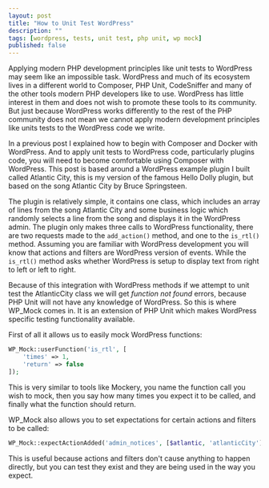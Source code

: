 ```yaml
---
layout: post
title: "How to Unit Test WordPress"
description: ""
tags: [wordpress, tests, unit test, php unit, wp mock]
published: false
---
```

Applying modern PHP development principles like unit tests to WordPress may seem like an impossible task. WordPress and much of its ecosystem lives in a different world to Composer, PHP Unit, CodeSniffer and many of the other tools modern PHP developers like to use. WordPress has little interest in them and does not wish to promote these tools to its community. But just because WordPress works differently to the rest of the PHP community does not mean we cannot apply modern development principles like units tests to the WordPress code we write.   

In a previous post I explained how to begin with Composer and Docker with WordPress. And to apply unit tests to WordPress code, particularly plugins code, you will need to become comfortable using Composer with WordPress. This post is based around a WordPress example plugin I built called Atlantic City, this is my version of the famous Hello Dolly plugin, but based on the song Atlantic City by Bruce Springsteen.

The plugin is relatively simple, it contains one class, which includes an array of lines from the song Atlantic City and some business logic which randomly selects a line from the song and displays it in the WordPress admin. The plugin only makes three calls to WordPress functionality, there are two requests made to the `add_action()` method, and one to the `is_rtl()` method. Assuming you are familiar with WordPress development you will know that actions and filters are WordPress version of events. While the `is_rtl()` method asks whether WordPress is setup to display text from right to left or left to right.

Because of this integration with WordPress methods if we attempt to unit test the AtlanticCity class we will get *function not found* errors, because PHP Unit will not have any knowledge of WordPress. So this is where WP_Mock comes in. It is an extension of PHP Unit which makes WordPress specific testing functionality available.

First of all it allows us to easily mock WordPress functions:

```php
WP_Mock::userFunction('is_rtl', [
    'times' => 1,
    'return' => false
]);
```

This is very similar to tools like Mockery, you name the function call you wish to mock, then you say how many times you expect it to be called, and finally what the function should return.

WP_Mock also allows you to set expectations for certain actions and filters to be called:

```php
WP_Mock::expectActionAdded('admin_notices', [$atlantic, 'atlanticCity']);
```

This is useful because actions and filters don't cause anything to happen directly, but you can test they exist and they are being used in the way you expect.
